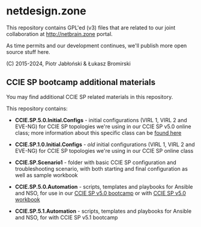 # netdesign.zone

This repository contains GPL'ed (v3) files that are related to our joint collaboration
at http://netbrain.zone portal.

As time permits and our development continues, we'll publish more open source stuff
here.

(C) 2015-2024, Piotr Jabłoński & Łukasz Bromirski

## CCIE SP bootcamp additional materials

You may find additional CCIE SP related materials in this repository.

This repository contains:

* **CCIE.SP.5.0.Initial.Configs** - initial configurations (VIRL 1, VIRL 2 and EVE-NG) for CCIE SP topologies we're using in our CCIE SP v5.0 online class; more information about this specific class can be [found here](https://netbrain.zone/)

* **CCIE.SP.1.0.Initial.Configs** - *old* initial configurations (VIRL 1, VIRL 2 and EVE-NG) for CCIE SP topologies we're using in our CCIE SP online class

* **CCIE.SP.Scenario1** - folder with basic CCIE SP configuration and troubleshooting scenario, with both starting and final configuration as well as sample workbook

* **CCIE.SP.5.0.Automation** - scripts, templates and playbooks for Ansible and NSO, for use in our [CCIE SP v5.0 bootcamp](https://netbrain.zone/) or with [CCIE SP v5.0 workbook](https://netbrain.zone/)

* **CCIE.SP.5.1.Automation** - scripts, templates and playbooks for Ansible and NSO, for with CCIE SP v5.1 bootcamp

